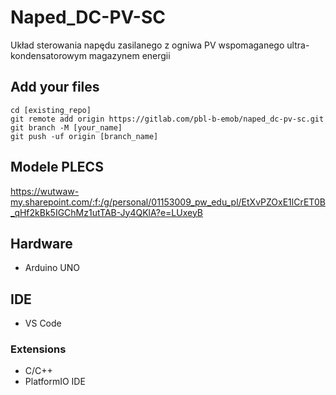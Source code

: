 # Naped_DC-PV-SC

Układ sterowania napędu zasilanego z ogniwa PV wspomaganego ultra-kondensatorowym magazynem energii


## Add your files

```
cd [existing_repo]
git remote add origin https://gitlab.com/pbl-b-emob/naped_dc-pv-sc.git
git branch -M [your_name]
git push -uf origin [branch_name]
```

## Modele PLECS

https://wutwaw-my.sharepoint.com/:f:/g/personal/01153009_pw_edu_pl/EtXvPZOxE1lCrET0B_qHf2kBk5IGChMz1utTAB-Jy4QKlA?e=LUxeyB

## Hardware
- Arduino UNO

## IDE
- VS Code 

### Extensions
- C/C++
- PlatformIO IDE

